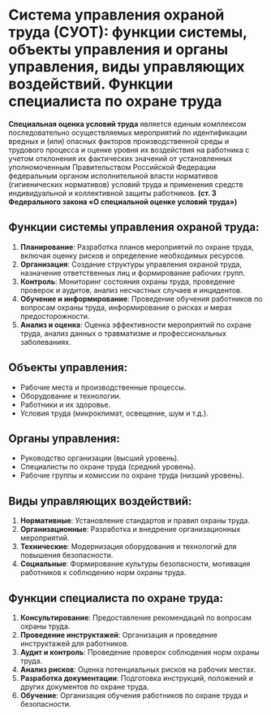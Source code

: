 # Система управления охраной труда (СУОТ): функции системы, объекты управления и органы управления, виды управляющих воздействий. Функции специалиста по охране труда

**Специальная оценка условий труда** является единым комплексом последовательно
осуществляемых мероприятий по идентификации вредных и (или) опасных факторов
производственной среды и трудового процесса и оценке уровня их воздействия на
работника с учетом отклонения их фактических значений от установленных
уполномоченным Правительством Российской Федерации федеральным органом
исполнительной власти нормативов (гигиенических нормативов) условий труда и
применения средств индивидуальной и коллективной защиты работников. **(ст. 3
Федерального закона «О специальной оценке условий труда»)**

## Функции системы управления охраной труда:

1. **Планирование**: Разработка планов мероприятий по охране труда, включая
   оценку рисков и определение необходимых ресурсов.
2. **Организация**: Создание структуры управления охраной труда, назначение
   ответственных лиц и формирование рабочих групп.
3. **Контроль**: Мониторинг состояния охраны труда, проведение проверок и
   аудитов, анализ несчастных случаев и инцидентов.
4. **Обучение и информирование**: Проведение обучения работников по вопросам
   охраны труда, информирование о рисках и мерах предосторожности.
5. **Анализ и оценка**: Оценка эффективности мероприятий по охране труда,
   анализ данных о травматизме и профессиональных заболеваниях.

## Объекты управления:

- Рабочие места и производственные процессы.
- Оборудование и технологии.
- Работники и их здоровье.
- Условия труда (микроклимат, освещение, шум и т.д.).

## Органы управления:

- Руководство организации (высший уровень).
- Специалисты по охране труда (средний уровень).
- Рабочие группы и комиссии по охране труда (низший уровень).

## Виды управляющих воздействий:

1. **Нормативные**: Установление стандартов и правил охраны труда.
2. **Организационные**: Разработка и внедрение организационных мероприятий.
3. **Технические**: Модернизация оборудования и технологий для повышения
   безопасности.
4. **Социальные**: Формирование культуры безопасности, мотивация работников к
   соблюдению норм охраны труда.

## Функции специалиста по охране труда:

1. **Консультирование**: Предоставление рекомендаций по вопросам охраны труда.
2. **Проведение инструктажей**: Организация и проведение инструктажей для
   работников.
3. **Аудит и контроль**: Проведение проверок соблюдения норм охраны труда.
4. **Анализ рисков**: Оценка потенциальных рисков на рабочих местах.
5. **Разработка документации**: Подготовка инструкций, положений и других
   документов по охране труда.
6. **Обучение**: Организация обучения работников по охране труда и
   безопасности.

